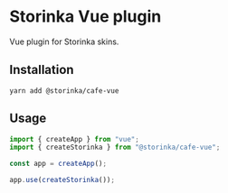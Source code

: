 # Storinka Vue plugin

Vue plugin for Storinka skins.

## Installation

```shell
yarn add @storinka/cafe-vue
```

## Usage

```javascript
import { createApp } from "vue";
import { createStorinka } from "@storinka/cafe-vue";

const app = createApp();

app.use(createStorinka());
```
